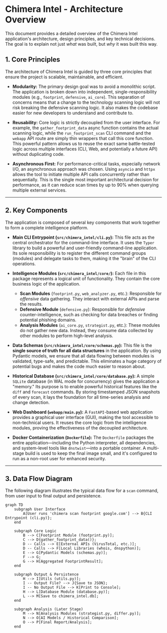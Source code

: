 # Chimera Intel - Architecture Overview

This document provides a detailed overview of the Chimera Intel application's architecture, design principles, and key technical decisions. The goal is to explain not just *what* was built, but *why* it was built this way.

## 1. Core Principles

The architecture of Chimera Intel is guided by three core principles that ensure the project is scalable, maintainable, and efficient.

* **Modularity:** The primary design goal was to avoid a monolithic script. The application is broken down into independent, single-responsibility modules (e.g., `footprint`, `defensive`, `ai_core`). This separation of concerns means that a change to the technology scanning logic will not risk breaking the defensive scanning logic. It also makes the codebase easier for new developers to understand and contribute to.

* **Reusability:** Core logic is strictly decoupled from the user interface. For example, the `gather_footprint_data` async function contains the actual scanning logic, while the `run_footprint_scan` CLI command and the `webapp` API route are simply thin wrappers that call this core function. This powerful pattern allows us to reuse the exact same battle-tested logic across multiple interfaces (CLI, Web, and potentially a future API) without duplicating code.

* **Asynchronous First:** For performance-critical tasks, especially network I/O, an asynchronous approach was chosen. Using `asyncio` and `httpx` allows the tool to initiate multiple API calls concurrently rather than sequentially. This is the single most important architectural decision for performance, as it can reduce scan times by up to 90% when querying multiple external services.

---

## 2. Key Components

The application is composed of several key components that work together to form a complete intelligence platform.

* **Main CLI Entrypoint (`src/chimera_intel/cli.py`):**
    This file acts as the central orchestrator for the command-line interface. It uses the `Typer` library to build a powerful and user-friendly command-line application. Its sole responsibility is to register the different command groups (modules) and delegate tasks to them, making it the "brain" of the CLI operations.

* **Intelligence Modules (`src/chimera_intel/core/`):**
    Each file in this package represents a logical unit of functionality. They contain the core business logic of the application.
    * **Scan Modules** (`footprint.py`, `web_analyzer.py`, etc.): Responsible for *offensive* data gathering. They interact with external APIs and parse the results.
    * **Defensive Module** (`defensive.py`): Responsible for *defensive* counter-intelligence, such as checking for data breaches or finding potential phishing domains.
    * **Analysis Modules** (`ai_core.py`, `strategist.py`, etc.): These modules do not gather new data. Instead, they consume data collected by other modules to perform high-level analysis.

* **Data Schemas (`src/chimera_intel/core/schemas.py`):**
    This file is the **single source of truth for all data structures** in the application. By using Pydantic models, we ensure that all data flowing between modules is validated, type-safe, and predictable. This eliminates a huge category of potential bugs and makes the code much easier to reason about.

* **Historical Database (`src/chimera_intel/core/database.py`):**
    A simple `SQLite` database (in WAL mode for concurrency) gives the application a "memory." Its purpose is to enable powerful historical features like the `diff` and `forecast` commands. By storing timestamped JSON snapshots of every scan, it lays the foundation for all time-series analysis and change detection.

* **Web Dashboard (`webapp/main.py`):**
    A `FastAPI`-based web application provides a graphical user interface (GUI), making the tool accessible to non-technical users. It reuses the core logic from the intelligence modules, proving the effectiveness of the decoupled architecture.

* **Docker Containerization (`Dockerfile`):**
    The `Dockerfile` packages the entire application—including the Python interpreter, all dependencies, and system-level tools like `dnstwist`—into a portable container. A multi-stage build is used to keep the final image small, and it's configured to run as a non-root user for enhanced security.

---

## 3. Data Flow Diagram

The following diagram illustrates the typical data flow for a `scan` command, from user input to final output and persistence.

```mermaid
graph TD
    subgraph User Interface
        A[User runs 'chimera scan footprint google.com'] --> B{CLI Entrypoint (cli.py)};
    end

    subgraph Core Logic
        B --> C[Footprint Module (footprint.py)];
        C --> D{gather_footprint_data()};
        D -- Calls --> E[External APIs (VirusTotal, etc.)];
        D -- Calls --> F[Local Libraries (whois, dnspython)];
        E --> G[Pydantic Models (schemas.py)];
        F --> G;
        G --> H[Aggregated FootprintResult];
    end

    subgraph Output & Persistence
        H --> I[Utils (utils.py)];
        I -- Output File? --> J{Save to JSON};
        I -- No Output File --> K[Print to Console];
        H --> L[Database Module (database.py)];
        L --> M[Save to chimera_intel.db];
    end

    subgraph Analysis (Later Stage)
        M --> N[Analysis Modules (strategist.py, differ.py)];
        N --> O[AI Models / Historical Comparison];
        O --> P[Final Report/Analysis];
    end